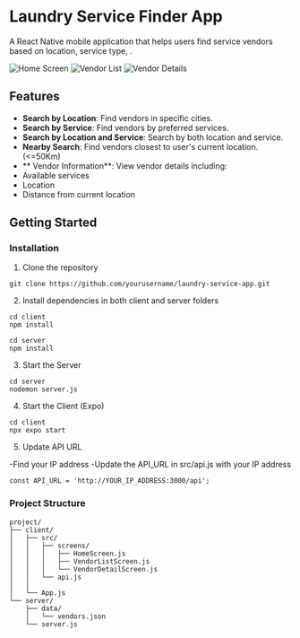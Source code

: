 # Laundry Service Finder App

A React Native mobile application that helps users find  service vendors based on location, service type, .

![Home Screen](link_to_home_screen.png)
![Vendor List](link_to_vendor_list.png) 
![Vendor Details](link_to_vendor_details.png)

## Features

- **Search by Location**: Find vendors in specific cities.
- **Search by Service**: Find vendors by preferred services.
- **Search by Location and Service**: Search by both location and service.
- **Nearby Search**: Find vendors closest to user's current location. (<=50Km)
- ** Vendor Information**: View vendor details including:
 - Available services
 - Location
 - Distance from current location

## Getting Started


### Installation

1. Clone the repository
```
git clone https://github.com/yourusername/laundry-service-app.git
```
2. Install dependencies in both client and server folders

```
cd client
npm install

cd server
npm install
```

3. Start the Server

```
cd server
nodemon server.js
```

4. Start the Client (Expo)

```
cd client
npx expo start
```

5. Update API URL

-Find your  IP address
-Update the API_URL in src/api.js with your IP address

```
const API_URL = 'http://YOUR_IP_ADDRESS:3000/api';
```

### Project Structure

```
project/
├── client/
│   ├── src/
│   │   ├── screens/
│   │   │   ├── HomeScreen.js
│   │   │   ├── VendorListScreen.js
│   │   │   └── VendorDetailScreen.js
│   │   └── api.js
│   │       
│   └── App.js
└── server/
    ├── data/
    │   └── vendors.json
    └── server.js

```

